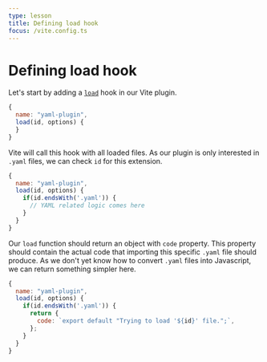 ```yaml
---
type: lesson
title: Defining load hook
focus: /vite.config.ts
---
```


# Defining load hook

Let's start by adding a [`load`](https://rollupjs.org/plugin-development/#load) hook in our Vite plugin.

```js
{
  name: "yaml-plugin",
  load(id, options) {
  }
}
```

Vite will call this hook with all loaded files. As our plugin is only interested in `.yaml` files, we can check `id` for this extension.

```js
{
  name: "yaml-plugin",
  load(id, options) {
    if(id.endsWith('.yaml')) {
      // YAML related logic comes here
    }
  }
}
```

Our `load` function should return an object with `code` property. This property should contain the actual code that importing this specific `.yaml` file should produce. As we don't yet know how to convert `.yaml` files into Javascript, we can return something simpler here.

```js
{
  name: "yaml-plugin",
  load(id, options) {
    if(id.endsWith('.yaml')) {
      return {
        code: `export default "Trying to load '${id}' file.";`,
      };
    }
  }
}
```
